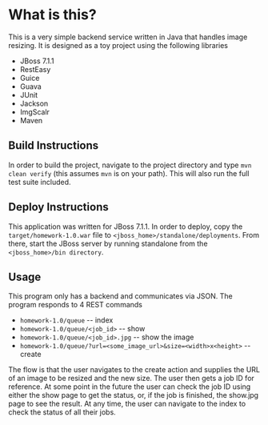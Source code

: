 # What is this? 
This is a very simple backend service written in Java that handles image resizing.  It is designed as a toy project
using the following libraries

* JBoss 7.1.1
* RestEasy
* Guice
* Guava
* JUnit
* Jackson
* ImgScalr
* Maven

## Build Instructions
In order to build the project, navigate to the project directory and type `mvn clean verify` (this assumes `mvn` is
on your path).  This will also run the full test suite included.

## Deploy Instructions
This application was written for JBoss 7.1.1.  In order to deploy, copy the `target/homework-1.0.war` file to
`<jboss_home>/standalone/deployments`.  From there, start the JBoss server by running standalone from the
`<jboss_home>/bin directory`.

## Usage
This program only has a backend and communicates via JSON.  The program responds to 4 REST commands

* `homework-1.0/queue` -- index
* `homework-1.0/queue/<job_id>` -- show
* `homework-1.0/queue/<job_id>.jpg` -- show the image
* `homework-1.0/queue/?url=<some_image_url>&size=<width>x<height>` -- create

The flow is that the user navigates to the create action and supplies the URL of an image to be resized and the
new size.  The user then gets a job ID for reference.  At some point in the future the user can check the job ID
using either the show page to get the status, or, if the job is finished, the show.jpg page to see the result.  At
any time, the user can navigate to the index to check the status of all their jobs.


